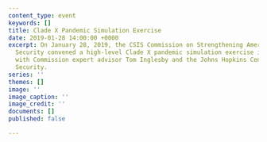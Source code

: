 ```yaml
---
content_type: event
keywords: []
title: Clade X Pandemic Simulation Exercise
date: 2019-01-28 14:00:00 +0000
excerpt: On January 28, 2019, the CSIS Commission on Strengthening America’s Health
  Security convened a high-level Clade X pandemic simulation exercise in collaboration
  with Commission expert advisor Tom Inglesby and the Johns Hopkins Center for Health
  Security.
series: ''
themes: []
image: ''
image_caption: ''
image_credit: ''
documents: []
published: false

---
```

